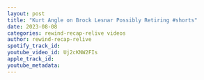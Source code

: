 ```yaml
---
layout: post
title: "Kurt Angle on Brock Lesnar Possibly Retiring #shorts"
date: 2023-08-08
categories: rewind-recap-relive videos
author: rewind-recap-relive
spotify_track_id: 
youtube_video_id: Uj2cKNW2FIs
apple_track_id: 
youtube_metadata: 
---
```

